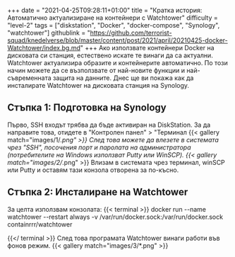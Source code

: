 +++
date = "2021-04-25T09:28:11+01:00"
title = "Кратка история: Автоматично актуализиране на контейнери с Watchtower"
difficulty = "level-2"
tags = ["diskstation", "Docker", "docker-compose", "Synology", "watchtower"]
githublink = "https://github.com/terrorist-squad/knedelverse/blob/master/content/post/2021/april/20210425-docker-Watchtower/index.bg.md"
+++
Ако използвате контейнери Docker на дисковата си станция, естествено искате те винаги да са актуални. Watchtower актуализира образите и контейнерите автоматично. По този начин можете да се възползвате от най-новите функции и най-съвременната защита на данните. Днес ще ви покажа как да инсталирате Watchtower на дисковата станция на Synology.
## Стъпка 1: Подготовка на Synology
Първо, SSH входът трябва да бъде активиран на DiskStation. За да направите това, отидете в "Контролен панел" > "Терминал
{{< gallery match="images/1/*.png" >}}
След това можете да влезете в системата чрез "SSH", посочения порт и паролата на администратора (потребителите на Windows използват Putty или WinSCP).
{{< gallery match="images/2/*.png" >}}
Влизам в системата чрез терминал, winSCP или Putty и оставям тази конзола отворена за по-късно.
## Стъпка 2: Инсталиране на Watchtower
За целта използвам конзолата:
{{< terminal >}}
docker run --name watchtower --restart always -v /var/run/docker.sock:/var/run/docker.sock containrrr/watchtower

{{</ terminal >}}
След това програмата Watchtower винаги работи във фонов режим.
{{< gallery match="images/3/*.png" >}}
